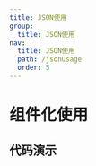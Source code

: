 ```yaml
---
title: JSON使用
group:
  title: JSON使用
nav:
  title: JSON使用
  path: /jsonUsage
  order: 5
---
```


# 组件化使用

## 代码演示

<code src="./jsonUsage.tsx" />
